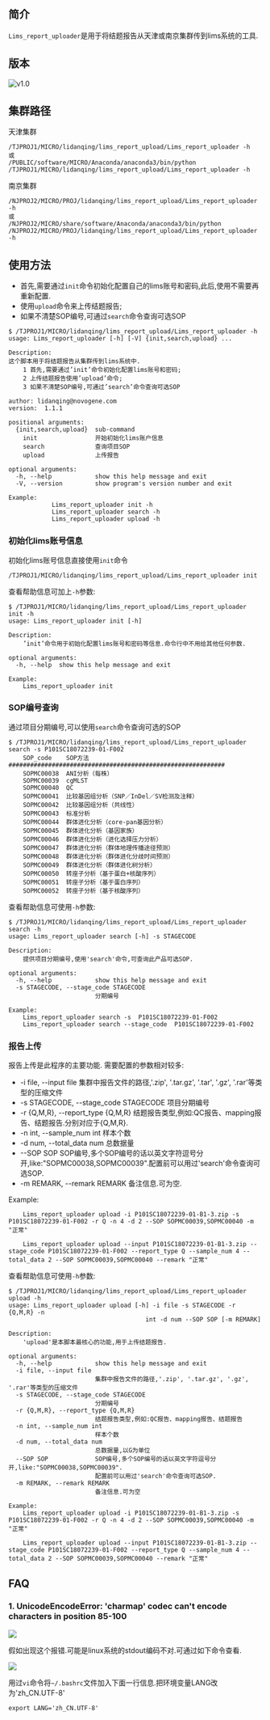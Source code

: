 

## 简介
`Lims_report_uploader`是用于将结题报告从天津或南京集群传到lims系统的工具.

## 版本
![v1.0 ](https://raw.githubusercontent.com/lidanqing123/Lims__report_uploader/master/QQ%E5%9B%BE%E7%89%8720181226200951.png)
   

## 集群路径

天津集群
```
/TJPROJ1/MICRO/lidanqing/lims_report_upload/Lims_report_uploader -h
或
/PUBLIC/software/MICRO/Anaconda/anaconda3/bin/python /TJPROJ1/MICRO/lidanqing/lims_report_upload/Lims_report_uploader -h
```
南京集群
```
/NJPROJ2/MICRO/PROJ/lidanqing/lims_report_upload/Lims_report_uploader -h
或
/NJPROJ2/MICRO/share/software/Anaconda/anaconda3/bin/python  /NJPROJ2/MICRO/PROJ/lidanqing/lims_report_upload/Lims_report_uploader -h
```

## 使用方法

* 首先,需要通过`init`命令初始化配置自己的lims账号和密码,此后,使用不需要再重新配置.
* 使用`upload`命令来上传结题报告;
* 如果不清楚SOP编号,可通过`search`命令查询可选SOP

```
$ /TJPROJ1/MICRO/lidanqing/lims_report_upload/Lims_report_uploader -h
usage: Lims_report_uploader [-h] [-V] {init,search,upload} ...

Description:
这个脚本用于将结题报告从集群传到lims系统中.
    1 首先,需要通过’init’命令初始化配置lims账号和密码;
    2 上传结题报告使用’upload’命令;
    3 如果不清楚SOP编号,可通过’search’命令查询可选SOP

author: lidanqing@novogene.com
version:  1.1.1

positional arguments:
  {init,search,upload}  sub-command
    init                开始初始化lims账户信息
    search              查询项目SOP
    upload              上传报告

optional arguments:
  -h, --help            show this help message and exit
  -V, --version         show program's version number and exit

Example:
            Lims_report_uploader init -h
            Lims_report_uploader search -h
            Lims_report_uploader upload -h

```


### 初始化lims账号信息
初始化lims账号信息直接使用`init`命令
```
/TJPROJ1/MICRO/lidanqing/lims_report_upload/Lims_report_uploader init
```
查看帮助信息可加上`-h`参数:
```
$ /TJPROJ1/MICRO/lidanqing/lims_report_upload/Lims_report_uploader init -h 
usage: Lims_report_uploader init [-h]

Description:
    ’init’命令用于初始化配置lims账号和密码等信息.命令行中不用给其他任何参数.

optional arguments:
  -h, --help  show this help message and exit

Example:
    Lims_report_uploader init

```


### SOP编号查询

通过项目分期编号,可以使用`search`命令查询可选的SOP

```
$ /TJPROJ1/MICRO/lidanqing/lims_report_upload/Lims_report_uploader search -s P101SC18072239-01-F002 
	SOP_code	SOP方法
############################################################
	SOPMC00038	ANI分析（每株）
	SOPMC00039	cgMLST
	SOPMC00040	QC
	SOPMC00041	比较基因组分析（SNP／InDel／SV检测及注释）
	SOPMC00042	比较基因组分析（共线性）
	SOPMC00043	标准分析
	SOPMC00044	群体进化分析（core-pan基因分析）
	SOPMC00045	群体进化分析（基因家族）
	SOPMC00046	群体进化分析（进化选择压力分析）
	SOPMC00047	群体进化分析（群体地理传播途径预测）
	SOPMC00048	群体进化分析（群体进化分歧时间预测）
	SOPMC00049	群体进化分析（群体进化树分析）
	SOPMC00050	转座子分析（基于蛋白+核酸序列）
	SOPMC00051	转座子分析（基于蛋白序列）
	SOPMC00052	转座子分析（基于核酸序列）

```
查看帮助信息可使用`-h`参数:
```
$ /TJPROJ1/MICRO/lidanqing/lims_report_upload/Lims_report_uploader search -h
usage: Lims_report_uploader search [-h] -s STAGECODE

Description:
    提供项目分期编号,使用'search'命令,可查询此产品可选SOP.

optional arguments:
  -h, --help            show this help message and exit
  -s STAGECODE, --stage_code STAGECODE
                        分期编号

Example:
    Lims_report_uploader search -s  P101SC18072239-01-F002
    Lims_report_uploader search --stage_code  P101SC18072239-01-F002
```


### 报告上传
报告上传是此程序的主要功能. 需要配置的参数相对较多:
*  -i file, --input file                    集群中报告文件的路径,'.zip', '.tar.gz', '.tar', '.gz', '.rar'等类型的压缩文件
*  -s STAGECODE, --stage_code STAGECODE     项目分期编号
*  -r {Q,M,R}, --report_type {Q,M,R}        结题报告类型,例如:QC报告、mapping报告、结题报告.分别对应于{Q,M,R}.
*  -n int, --sample_num int                 样本个数
*  -d num, --total_data num                 总数据量
*  --SOP SOP                                SOP编号,多个SOP编号的话以英文字符逗号分开,like:"SOPMC00038,SOPMC00039".配置前可以用过'search'命令查询可选SOP.
*  -m REMARK, --remark REMARK               备注信息.可为空.

Example:
```
    Lims_report_uploader upload -i P101SC18072239-01-B1-3.zip -s P101SC18072239-01-F002 -r Q -n 4 -d 2 --SOP SOPMC00039,SOPMC00040 -m "正常"
    
    Lims_report_uploader upload --input P101SC18072239-01-B1-3.zip --stage_code P101SC18072239-01-F002 --report_type Q --sample_num 4 --total_data 2 --SOP SOPMC00039,SOPMC00040 --remark "正常"

```

查看帮助信息可使用`-h`参数:
```
$ /TJPROJ1/MICRO/lidanqing/lims_report_upload/Lims_report_uploader  upload -h
usage: Lims_report_uploader upload [-h] -i file -s STAGECODE -r {Q,M,R} -n
                                      int -d num --SOP SOP [-m REMARK]

Description:
    'upload'是本脚本最核心的功能,用于上传结题报告.

optional arguments:
  -h, --help            show this help message and exit
  -i file, --input file
                        集群中报告文件的路径,'.zip', '.tar.gz', '.gz', '.rar'等类型的压缩文件
  -s STAGECODE, --stage_code STAGECODE
                        分期编号
  -r {Q,M,R}, --report_type {Q,M,R}
                        结题报告类型,例如:QC报告、mapping报告、结题报告
  -n int, --sample_num int
                        样本个数
  -d num, --total_data num
                        总数据量,以G为单位
  --SOP SOP             SOP编号,多个SOP编号的话以英文字符逗号分开,like:"SOPMC00038,SOPMC00039".
                        配置前可以用过'search'命令查询可选SOP.
  -m REMARK, --remark REMARK
                        备注信息.可为空

Example:
    Lims_report_uploader upload -i P101SC18072239-01-B1-3.zip -s P101SC18072239-01-F002 -r Q -n 4 -d 2 --SOP SOPMC00039,SOPMC00040 -m "正常"
    
    Lims_report_uploader upload --input P101SC18072239-01-B1-3.zip --stage_code P101SC18072239-01-F002 --report_type Q --sample_num 4 --total_data 2 --SOP SOPMC00039,SOPMC00040 --remark "正常"

```

## FAQ

### 1. UnicodeEncodeError: 'charmap' codec can't encode characters in position 85-100
![](https://raw.githubusercontent.com/lidanqing123/Lims__report_uploader/master/QQ%E5%9B%BE%E7%89%8720181226200832.png)

假如出现这个报错.可能是linux系统的stdout编码不对.可通过如下命令查看.

![](https://raw.githubusercontent.com/lidanqing123/Lims__report_uploader/master/QQ%E5%9B%BE%E7%89%8720181226200951.png)
   
用过`vi`命令将`~/.bashrc`文件加入下面一行信息.把环境变量LANG改为'zh_CN.UTF-8'
```
export LANG='zh_CN.UTF-8'
```






